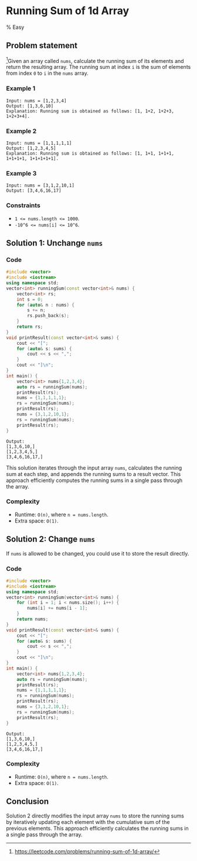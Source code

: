 # Running Sum of 1d Array
% Easy
## Problem statement

[^url]Given an array called `nums`, calculate the running sum of its elements and return the resulting array. The running sum at index `i` is the sum of elements from index `0` to `i` in the `nums` array.

[^url]: https://leetcode.com/problems/running-sum-of-1d-array/

### Example 1
```text
Input: nums = [1,2,3,4]
Output: [1,3,6,10]
Explanation: Running sum is obtained as follows: [1, 1+2, 1+2+3, 1+2+3+4].
```

### Example 2
```text
Input: nums = [1,1,1,1,1]
Output: [1,2,3,4,5]
Explanation: Running sum is obtained as follows: [1, 1+1, 1+1+1, 1+1+1+1, 1+1+1+1+1].
```

### Example 3
```text
Input: nums = [3,1,2,10,1]
Output: [3,4,6,16,17]
``` 

### Constraints

* `1 <= nums.length <= 1000`.
* `-10^6 <= nums[i] <= 10^6`.

## Solution 1: Unchange `nums`

### Code
```cpp
#include <vector>
#include <iostream>
using namespace std;
vector<int> runningSum(const vector<int>& nums) {
    vector<int> rs;
    int s = 0;
    for (auto& n : nums) {
        s += n;
        rs.push_back(s);
    }
    return rs;
}
void printResult(const vector<int>& sums) {
    cout << "[";
    for (auto& s: sums) {
        cout << s << ",";
    }
    cout << "]\n";
}
int main() {
    vector<int> nums{1,2,3,4};
    auto rs = runningSum(nums);
    printResult(rs);
    nums = {1,1,1,1,1};
    rs = runningSum(nums);
    printResult(rs);
    nums = {3,1,2,10,1};
    rs = runningSum(nums);
    printResult(rs);
}
```
```text
Output:
[1,3,6,10,]
[1,2,3,4,5,]
[3,4,6,16,17,]
```
This solution iterates through the input array `nums`, calculates the running sum at each step, and appends the running sums to a result vector. This approach efficiently computes the running sums in a single pass through the array.

### Complexity
* Runtime: `O(n)`, where `n = nums.length`.
* Extra space: `O(1)`.

## Solution 2: Change `nums`

If `nums` is allowed to be changed, you could use it to store the result directly.

### Code
```cpp
#include <vector>
#include <iostream>
using namespace std;
vector<int> runningSum(vector<int>& nums) {
    for (int i = 1; i < nums.size(); i++) {
        nums[i] += nums[i - 1];
    }
    return nums;
}
void printResult(const vector<int>& sums) {
    cout << "[";
    for (auto& s: sums) {
        cout << s << ",";
    }
    cout << "]\n";
}
int main() {
    vector<int> nums{1,2,3,4};
    auto rs = runningSum(nums);
    printResult(rs);
    nums = {1,1,1,1,1};
    rs = runningSum(nums);
    printResult(rs);
    nums = {3,1,2,10,1};
    rs = runningSum(nums);
    printResult(rs);
}
```
```text
Output:
[1,3,6,10,]
[1,2,3,4,5,]
[3,4,6,16,17,]
```

### Complexity
* Runtime: `O(n)`, where `n = nums.length`.
* Extra space: `O(1)`.

## Conclusion

Solution 2 directly modifies the input array `nums` to store the running sums by iteratively updating each element with the cumulative sum of the previous elements. This approach efficiently calculates the running sums in a single pass through the array.

